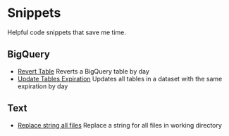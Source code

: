 # Snippets

Helpful code snippets that save me time.


## BigQuery

- [Revert Table](./bigquery/revert-table.sh)
  Reverts a BigQuery table by day
- [Update Tables Expiration](./bigquery/update-all-tables-expiration.sh)
  Updates all tables in a dataset with the same expiration by day


## Text

- [Replace string all files](./text/replace-string-all-files.sh)
  Replace a string for all files in working directory
